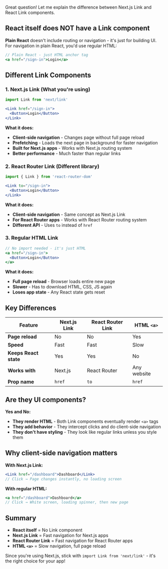 Great question! Let me explain the difference between Next.js Link and React Link components.

## React itself does NOT have a Link component

**Plain React** doesn't include routing or navigation - it's just for building UI. For navigation in plain React, you'd use regular HTML:

```jsx
// Plain React - just HTML anchor tag
<a href="/sign-in">Login</a>
```

## Different Link Components

### 1. **Next.js Link** (What you're using)
```jsx
import Link from 'next/link'

<Link href="/sign-in">
  <Button>Login</Button>
</Link>
```

**What it does:**
- **Client-side navigation** - Changes page without full page reload
- **Prefetching** - Loads the next page in background for faster navigation
- **Built for Next.js apps** - Works with Next.js routing system
- **Better performance** - Much faster than regular links

### 2. **React Router Link** (Different library)
```jsx
import { Link } from 'react-router-dom'

<Link to="/sign-in">
  <Button>Login</Button>
</Link>
```

**What it does:**
- **Client-side navigation** - Same concept as Next.js Link
- **For React Router apps** - Works with React Router routing system
- **Different API** - Uses `to` instead of `href`

### 3. **Regular HTML Link**
```jsx
// No import needed - it's just HTML
<a href="/sign-in">
  <Button>Login</Button>
</a>
```

**What it does:**
- **Full page reload** - Browser loads entire new page
- **Slower** - Has to download HTML, CSS, JS again
- **Loses app state** - Any React state gets reset

## Key Differences

| Feature | Next.js Link | React Router Link | HTML `<a>` |
|---------|-------------|------------------|------------|
| **Page reload** | No | No | Yes |
| **Speed** | Fast | Fast | Slow |
| **Keeps React state** | Yes | Yes | No |
| **Works with** | Next.js | React Router | Any website |
| **Prop name** | `href` | `to` | `href` |

## Are they UI components?

**Yes and No:**

- **They render HTML** - Both Link components eventually render `<a>` tags
- **They add behavior** - They intercept clicks and do client-side navigation
- **They don't have styling** - They look like regular links unless you style them

## Why client-side navigation matters

**With Next.js Link:**
```jsx
<Link href="/dashboard">Dashboard</Link>
// Click → Page changes instantly, no loading screen
```

**With regular HTML:**
```jsx
<a href="/dashboard">Dashboard</a>
// Click → White screen, loading spinner, then new page
```

## Summary

- **React itself** = No Link component
- **Next.js Link** = Fast navigation for Next.js apps
- **React Router Link** = Fast navigation for React Router apps
- **HTML `<a>`** = Slow navigation, full page reload

Since you're using Next.js, stick with `import Link from 'next/link'` - it's the right choice for your app!